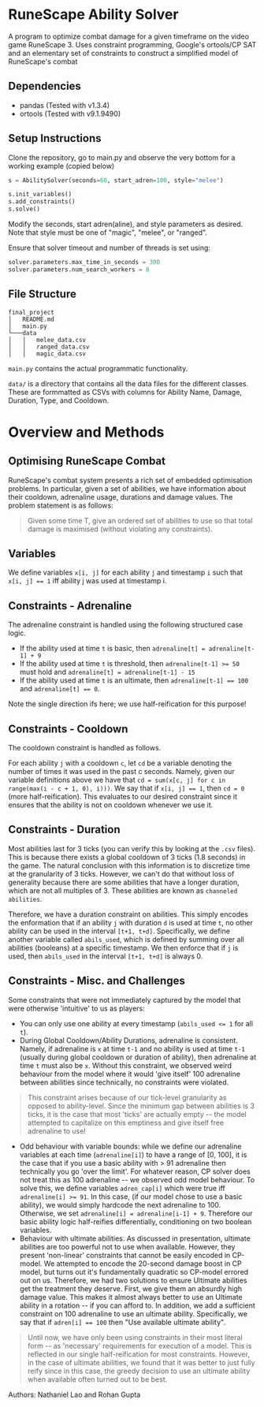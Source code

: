 # RuneScape Ability Solver

A program to optimize combat damage for a given timeframe on the video game RuneScape 3. Uses constraint programming, Google's ortools/CP SAT and an elementary set of constraints to construct a simplified model of RuneScape's combat

## Dependencies

- pandas (Tested with v1.3.4)
- ortools (Tested with v9.1.9490)


## Setup Instructions

Clone the repository, go to main.py and observe the very bottom for a working example (copied below)

```py
s = AbilitySolver(seconds=60, start_adren=100, style="melee")

s.init_variables()
s.add_constraints()
s.solve()
```

Modify the seconds, start adren(aline), and style parameters as desired. Note that style must be one of "magic", "melee", or "ranged".

Ensure that solver timeout and number of threads is set using:

```py
solver.parameters.max_time_in_seconds = 300
solver.parameters.num_search_workers = 8
```

## File Structure

```
final_project
│   README.md
│   main.py   
└───data
│   │   melee_data.csv
│   │   ranged_data.csv
│   │   magic_data.csv
```

`main.py` contains the actual programmatic functionality.

`data/` is a directory that contains all the data files for the different classes. These are formmatted as CSVs with columns for Ability Name, Damage, Duration, Type, and Cooldown.

# Overview and Methods

## Optimising RuneScape Combat


RuneScape's combat system presents a rich set of embedded optimisation problems. In particular, given a set of abilities, we have information about their cooldown, adrenaline usage, durations and damage values. The problem statement is as follows:

>Given some time T, give an ordered set of abilities to use so that total damage is maximised (without violating any constraints).

## Variables

We define variables `x[i, j]` for each ability `j` and timestamp `i` such that `x[i, j] == 1` iff ability j was used at timestamp i.

## Constraints - Adrenaline

The adrenaline constraint is handled using the following structured case logic.

- If the ability used at time `t` is basic, then `adrenaline[t] = adrenaline[t-1] + 9`
- If the ability used at time `t` is threshold, then `adrenaline[t-1] >= 50` must hold and `adrenaline[t] = adrenaline[t-1] - 15`
- If the ability used at time `t` is an ultimate, then `adrenaline[t-1] == 100` and `adrenaline[t] == 0`.

Note the single direction ifs here; we use half-reification for this purpose!

## Constraints - Cooldown

The cooldown constraint is handled as follows.

For each ability `j` with a cooldown `c`, let `cd` be a variable denoting the number of times it was used in the past c seconds. Namely, given our variable definitions above we have that `cd = sum(x[c, j] for c in range(max(i - c + 1, 0), i)))`. We say that if `x[i, j] == 1`, then `cd = 0` (more half-reification). This evaluates to our desired constraint since it ensures that the ability is not on cooldown whenever we use it. 


## Constraints - Duration

Most abilities last for 3 ticks (you can verify this by looking at the `.csv` files). This is because there exists a global cooldown of 3 ticks (1.8 seconds) in the game. The natural conclusion with this information is to discretize time at the granularity of 3 ticks. However, we can't do that without loss of generality because there are some abilities that have a longer duration, which are not all multiples of 3. These abilities are known as `channeled abilities`. 

Therefore, we have a duration constraint on abilities. This simply encodes the enformation that if an ability `j` with duration `d` is used at time `t`, no other ability can be used in the interval `[t+1, t+d]`. Specifically, we define another variable called `abils_used`, which is defined by summing over all abilities (booleans) at a specific timestamp. We then enforce that if `j` is used, then `abils_used` in the interval `[t+1, t+d]` is always 0.

## Constraints - Misc. and Challenges

Some constraints that were not immediately captured by the model that were otherwise 'intuitive' to us as players:

- You can only use one ability at every timestamp (`abils_used <= 1` for all `t`). 
- During Global Cooldown/Ability Durations, adrenaline is consistent. Namely, if adrenaline is `x` at time `t-1` and no ability is used at time `t-1` (usually during global cooldown or duration of ability), then adrenaline at time `t` must also be `x`. Without this constraint, we observed weird behaviour from the model where it would 'give itself' 100 adrenaline between abilities since technically, no constraints were violated.
>  This constraint arises because of our tick-level granularity as opposed to ability-level. Since the minimum gap between abilities is 3 ticks, it is the case that most 'ticks' are actually empty -- the model attempted to capitalize on this emptiness and give itself free adrenaline to use!
- Odd behaviour with variable bounds: while we define our adrenaline variables at each time (`adrenaline[i]`) to have a range of [0, 100], it is the case that if you use a basic ability with > 91 adrenaline then technically you go 'over the limit'. For whatever reason, CP solver does not treat this as 100 adrenaline -- we observed odd model behaviour. To solve this, we define variables `adren_cap[i]` which were true iff `adrenaline[i] >= 91`. In this case, (if our model chose to use a basic ability), we would simply hardcode the next adrenaline to 100. Otherwise, we set `adrenaline[i] = adrenaline[i-1] + 9`. Therefore our basic ability logic half-reifies differentially, conditioning on two boolean variables.
- Behaviour with ultimate abilities. As discussed in presentation, ultimate abilities are too powerful not to use when available. However, they present 'non-linear' constraints that cannot be easily encoded in CP-model. We attempted to encode the 20-second damage boost in CP model, but turns out it's fundamentally quadratic so CP-model errored out on us. Therefore, we had two solutions to ensure Ultimate abilities get the treatment they deserve. First, we give them an absurdly high damage value. This makes it almost always better to use an Ultimate ability in a rotation -- if you can afford to. In addition, we add a sufficient constraint on 100 adrenaline to use an ultimate ability. Specifically, we say that if `adren[i] == 100` then "Use available ultimate ability". 

> Until now, we have only been using constraints in their most literal form -- as 'necessary' requirements for execution of a model. This is reflected in our single half-reification for most constraints. However, in the case of ultimate abilities, we found that it was better to just fully reify since in this case, the greedy decision to use an ultimate ability when available often turned out to be best.


Authors: Nathaniel Lao and Rohan Gupta

